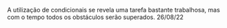 A utilização de condicionais se revela uma tarefa bastante trabalhosa, mas com o tempo todos os obstáculos serão superados.
26/08/22
